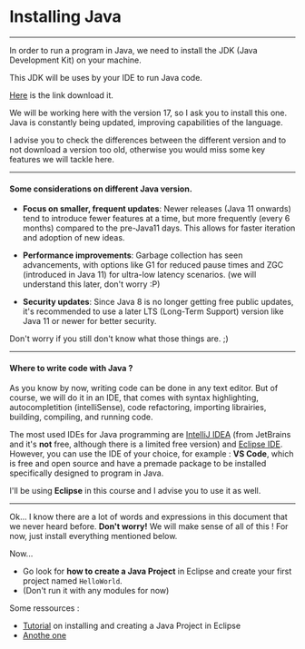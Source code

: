 # Installing Java

---

In order to run a program in Java, we need to install the JDK (Java Development Kit) on your machine.

This JDK will be uses by your IDE to run Java code.

[Here](https://www.oracle.com/java/technologies/downloads/#java17) is the link download it.

We will be working here with the version 17, so I ask you to install this one. Java is constantly being updated, improving capabilities of the language.

I advise you to check the differences between the different version and to not download a version too old, otherwise you would miss some key features we will tackle here.

---

#### Some considerations on different Java version.

- **Focus on smaller, frequent updates**: Newer releases (Java 11 onwards) tend to introduce fewer features at a time, but more frequently (every 6 months) compared to the pre-Java11 days. This allows for faster iteration and adoption of new ideas.

- **Performance improvements**: Garbage collection has seen advancements, with options like G1 for reduced pause times and ZGC (introduced in Java 11) for ultra-low latency scenarios. (we will understand this later, don't worry :P)

- **Security updates**: Since Java 8 is no longer getting free public updates, it's recommended to use a later LTS (Long-Term Support) version like Java 11 or newer for better security.

Don't worry if you still don't know what those things are. ;)

---

#### Where to write code with Java ?

As you know by now, writing code can be done in any text editor. But of course, we will do it in an IDE, that comes with syntax highlighting, autocompletition (intelliSense), code refactoring, importing librairies, building, compiling, and running code.

The most used IDEs for Java programming are [IntelliJ IDEA](https://www.jetbrains.com/idea/) (from JetBrains and it's **not** free, although there is a limited free version) and [Eclipse IDE](https://eclipseide.org/). However, you can use the IDE of your choice, for example : **VS Code**, which is free and open source and have a premade package to be installed specifically designed to program in Java.

I'll be using **Eclipse** in this course and I advise you to use it as well.

---

Ok... I know there are a lot of words and expressions in this document that we never heard before. **Don't worry!** We will make sense of all of this ! For now, just install everything mentioned below.

Now...

- Go look for **how to create a Java Project** in Eclipse and create your first project named `HelloWorld`.
- (Don't run it with any modules for now)

Some ressources :

- [Tutorial](https://youtu.be/xl5NCEDlkoU?si=D94R018ZU3iVYXlP) on installing and creating a Java Project in Eclipse
- [Anothe one](https://youtu.be/fqSlLlmYZkw?si=-LJFXsGrSRQ0zLLv)
